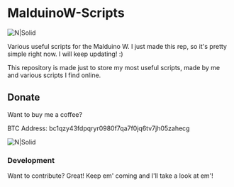 # MalduinoW-Scripts

![N|Solid](https://i.imgur.com/E5ltGFC.png)

Various useful scripts for the Malduino W.
I just made this rep, so it's pretty simple right now. I will keep updating! :)

This repository is made just to store my most useful scripts, made by me and various scripts I find online.
## Donate

Want to buy me a coffee?

BTC Address: bc1qzy43fdpqryr0980f7qa7f0jq6tv7jh05zahecg

![N|Solid](https://i.imgur.com/gSTg1Jk.png)


### Development

Want to contribute? Great!
Keep em' coming and I'll take a look at em'!
